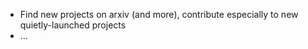 * Find new projects on arxiv (and more), contribute especially to new quietly-launched projects
* ...